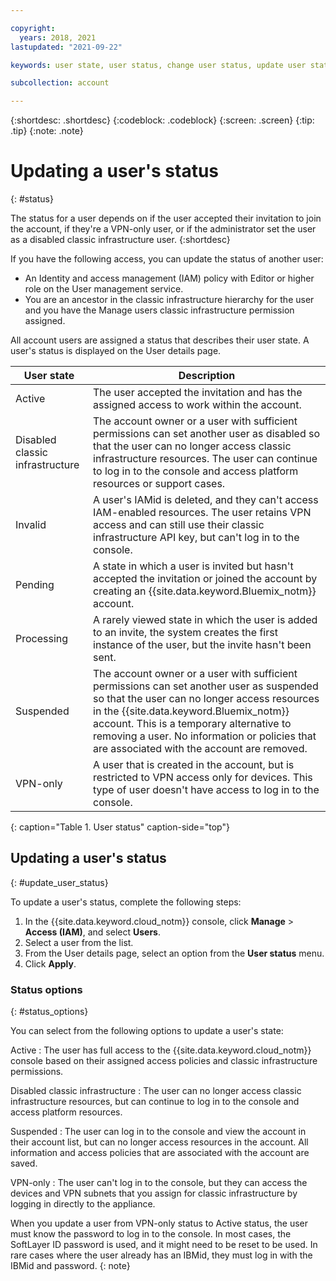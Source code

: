 ```yaml
---

copyright:
  years: 2018, 2021
lastupdated: "2021-09-22"

keywords: user state, user status, change user status, update user status

subcollection: account

---
```



{:shortdesc: .shortdesc}
{:codeblock: .codeblock}
{:screen: .screen}
{:tip: .tip}
{:note: .note}

# Updating a user's status
{: #status}

The status for a user depends on if the user accepted their invitation to join the account, if they're a VPN-only user, or if the administrator set the user as a disabled classic infrastructure user.
{:shortdesc}

If you have the following access, you can update the status of another user:

  * An Identity and access management (IAM) policy with Editor or higher role on the User management service.
  * You are an ancestor in the classic infrastructure hierarchy for the user and you have the Manage users classic infrastructure permission assigned.

All account users are assigned a status that describes their user state. A user's status is displayed on the User details page.

| User state | Description |
|------------|-------------|
| Active | The user accepted the invitation and has the assigned access to work within the account. |
| Disabled classic infrastructure | The account owner or a user with sufficient permissions can set another user as disabled so that the user can no longer access classic infrastructure resources. The user can continue to log in to the console and access platform resources or support cases. |
| Invalid | A user's IAMid is deleted, and they can't access IAM-enabled resources. The user retains VPN access and can still use their classic infrastructure API key, but can't log in to the console. |
| Pending | A state in which a user is invited but hasn't accepted the invitation or joined the account by creating an {{site.data.keyword.Bluemix_notm}} account. |
| Processing | A rarely viewed state in which the user is added to an invite, the system creates the first instance of the user, but the invite hasn't been sent. |
| Suspended | The account owner or a user with sufficient permissions can set another user as suspended so that the user can no longer access resources in the {{site.data.keyword.Bluemix_notm}} account. This is a temporary alternative to removing a user. No information or policies that are associated with the account are removed. |
| VPN-only | A user that is created in the account, but is restricted to VPN access only for devices. This type of user doesn't have access to log in to the console. |
{: caption="Table 1. User status" caption-side="top"}

## Updating a user's status
{: #update_user_status}

To update a user's status, complete the following steps:

1. In the {{site.data.keyword.cloud_notm}} console, click **Manage** > **Access (IAM)**, and select **Users**.
2. Select a user from the list.
3. From the User details page, select an option from the **User status** menu.
4. Click **Apply**.

### Status options
{: #status_options}

You can select from the following options to update a user's state:

Active
:   The user has full access to the {{site.data.keyword.cloud_notm}} console based on their assigned access policies and classic infrastructure permissions.

Disabled classic infrastructure
:   The user can no longer access classic infrastructure resources, but can continue to log in to the console and access platform resources.

Suspended
:   The user can log in to the console and view the account in their account list, but can no longer access resources in the account. All information and access policies that are associated with the account are saved.

VPN-only
:   The user can't log in to the console, but they can access the devices and VPN subnets that you assign for classic infrastructure by logging in directly to the appliance.

When you update a user from VPN-only status to Active status, the user must know the password to log in to the console. In most cases, the SoftLayer ID password is used, and it might need to be reset to be used. In rare cases where the user already has an IBMid, they must log in with the IBMid and password.
{: note}

